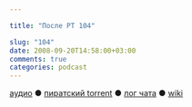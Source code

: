 ```yaml
---

title: "После РТ 104"

slug: "104"
date: 2008-09-20T14:58:00+03:00
comments: true
categories: podcast
---
```

[аудио](http://cdn.radio-t.com/rt104post.mp3) ● [пиратский torrent](http://pirates.radio-t.com/torrents/rt104post.mp3.torrent) ● [лог чата](http://chat.radio-t.com/logs/radio-t-104.html) ● [wiki](http://wiki.radio-t.com/%D0%9F%D0%BE%D1%81%D0%BB%D0%B5_%D0%A0%D0%A2_104)<audio src="http://cdn.radio-t.com/rt104post.mp3" preload="none">
